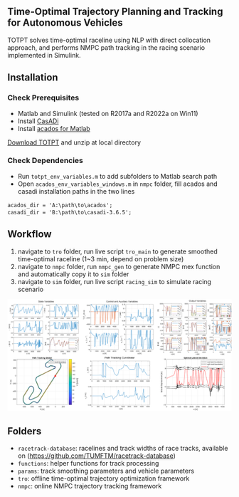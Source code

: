 ## Time-Optimal Trajectory Planning and Tracking for Autonomous Vehicles
TOTPT solves time-optimal raceline using NLP with direct collocation approach, and performs NMPC path tracking in the racing scenario implemented in Simulink.

## Installation
### Check Prerequisites
* Matlab and Simulink (tested on R2017a and R2022a on Win11)
* Install [CasADi](https://web.casadi.org/get/)
* Install [acados for Matlab](https://docs.acados.org/installation/index.html#windows-for-use-with-matlab)

[Download TOTPT](https://github.com/zlijunting/TOTPT/archive/refs/heads/main.zip) and unzip at local directory

### Check Dependencies
* Run `totpt_env_variables.m` to add subfolders to Matlab search path
* Open `acados_env_variables_windows.m` in `nmpc` folder, fill acados and casadi installation paths in the two lines
```
acados_dir = 'A:\path\to\acados';
casadi_dir = 'B:\path\to\casadi-3.6.5';
```

## Workflow
1. navigate to `tro` folder, run live script `tro_main` to generate smoothed time-optimal raceline (1~3 min, depend on problem size) 
2. navigate to `nmpc` folder, run `nmpc_gen` to generate NMPC mex function and automatically copy it to `sim` folder
3. navigate to `sim` folder, run live script `racing_sim` to simulate racing scenario

![tracking](./imgs_doc/tro_results_doc.png)
   


   

## Folders
* `racetrack-database`: racelines and track widths of race tracks, available on (https://github.com/TUMFTM/racetrack-database)
* `functions`: helper functions for track processing
* `params`: track smoothing parameters and vehicle parameters
* `tro`: offline time-optimal trajectory optimization framework
* `nmpc`: online NMPC trajectory tracking framework


